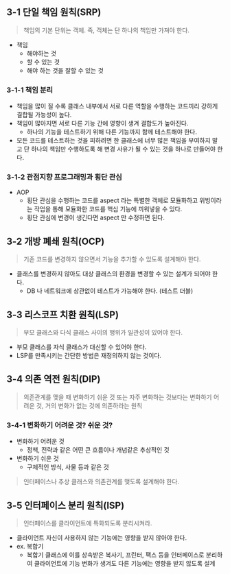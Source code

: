 ## 3-1 단일 책임 원칙(SRP)
> 책임의 기본 단위는 객체. 즉, 객체는 단 하나의 책임만 가져야 한다.

- 책임
    - 해야하는 것
    - 할 수 있는 것
    - 해야 하는 것을 잘할 수 있는 것

### 3-1-1 책임 분리
- 책임을 많이 질 수록 클래스 내부에서 서로 다른 역할을 수행하는 코드끼리 강하게 결합될 가능성이 높다.
- 책임이 많아지면 서로 다른 기능 간에 영향이 생겨 결합도가 높아진다. 
    - 하나의 기능을 테스트하기 위해 다른 기능까지 함께 테스트해야 한다.
- 모든 코드를 테스트하는 것을 피하려면 한 클래스에 너무 많은 책임을 부여하지 말고 단 하나의 책임만 수행하도록 해 변경 사유가 될 수 있는 것을 하나로 만들어야 한다.

### 3-1-2 관점지향 프로그래밍과 횡단 관심
- AOP
    - 횡단 관심을 수행하는 코드를 aspect 라는 특별한 객체로 모듈화하고 위빙이라는 작업을 통해 모듈화한 코드를 핵심 기능에 끼워넣을 수 있다.
    - 횡단 관심에 변경이 생긴다면 aspect 만 수정하면 된다.

## 3-2 개방 폐쇄 원칙(OCP)
> 기존 코드를 변경하지 않으면서 기능을 추가할 수 있도록 설계해야 한다.

- 클래스를 변경하지 않아도 대상 클래스의 환경을 변경할 수 있는 설계가 되어야 한다.
    - DB 나 네트워크에 상관없이 테스트가 가능해야 한다. (테스트 더블)

## 3-3 리스코프 치환 원칙(LSP)
> 부모 클래스와 다식 클래스 사이의 행위가 일관성이 있어야 한다.
- 부모 클래스를 자식 클래스가 대신할 수 있어야 한다.
- LSP를 만족시키는 간단한 방법은 재정의하지 않는 것이다.

## 3-4 의존 역전 원칙(DIP)
> 의존관계를 맺을 때 변화하기 쉬운 것 또는 자주 변화하는 것보다는 변화하기 어려운 것, 거의 변화가 없는 것에 의존하라는 원칙

### 3-4-1 변화하기 어려운 것? 쉬운 것?
- 변화하기 어려운 것
    - 정책, 전략과 같은 어떤 큰 흐름이나 개념같은 추상적인 것
- 변화하기 쉬운 것
    - 구체적인 방식, 사물 등과 같은 것

> 인터페이스나 추상 클래스와 의존관계를 맺도록 설계해야 한다.

## 3-5 인터페이스 분리 원칙(ISP)
> 인터페이스를 클라이언트에 특화되도록 분리시켜라.
- 클라이언트 자신이 사용하지 않는 기능에는 영향을 받지 않아야 한다.
- ex. 복합기
    - 복합기 클래스에 이를 상속받은 복사기, 프린터, 팩스 등을 인터페이스로 분리하여 클라이언트에 기능 변화가 생겨도 다른 기능에는 영향을 받지 않도록 설계